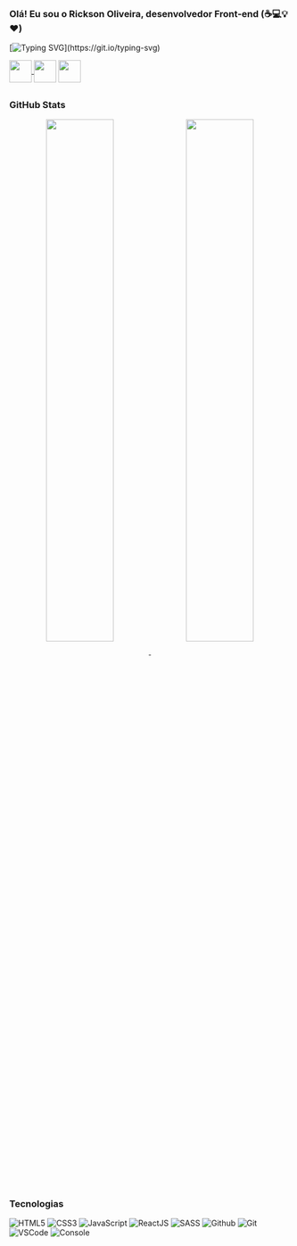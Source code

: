  ### Olá! Eu sou o Rickson Oliveira, desenvolvedor Front-end (:coffee::computer::bulb::heart:)
 [![Typing SVG](https://readme-typing-svg.herokuapp.com?color=85C351&lines=Front+end+developer+;Full+stack+55%25..;56%25...;57%25...)](https://git.io/typing-svg)
 <div align="left">
   <a href = "mailto:rickson.patrick13@gmail.com"><img align="center"  width="40" src="https://user-images.githubusercontent.com/88171582/132102141-563fce53-9525-44f8-a695-572c21a1a365.png"> </a> 
  <a href="https://www.linkedin.com/in/rickson-oliveira-dev/" target="_blank"><img  align="center"   width="40"  src="https://user-images.githubusercontent.com/88171582/132100340-230eae1b-8645-471f-9fd8-1e5f8b59115a.png" target="_blank"></a> 
<a href="http://api.whatsapp.com/send?phone=5519995689263" target="_blank"><img  align="center"  width="40" src="https://user-images.githubusercontent.com/88171582/132101976-f3129146-29e6-442c-a10d-5f90a4714ecd.png" target="_blank"> </a> 
 </div>

##  
 
 ### GitHub Stats
 <div align="center">
  <a href="https://github.com/Rickson298">
  <img align="center" 
       width="49%" src="https://github-readme-stats.vercel.app/api?username=Rickson298&show_icons=true&theme=dark&include_all_commits=true&count_private=true"/>
  <img align="center"
       width="49%" src="https://github-readme-stats.vercel.app/api/top-langs/?username=Rickson298&layout=compact&langs_count=7&theme=dark"/>
   </a>
    </div>
 
 ### Tecnologias 
 ![HTML5](https://img.icons8.com/color/30/html-5.png)
![CSS3](https://img.icons8.com/color/30/css3.png)
![JavaScript](https://img.icons8.com/color/30/javascript.png)
![ReactJS](https://img.icons8.com/color/30/react-native.png)
![SASS](https://img.icons8.com/color/30/sass.png)
![Github](https://img.icons8.com/material-outlined/30/github.png)
![Git](https://img.icons8.com/color/30/git.png)
![VSCode](https://img.icons8.com/color/30/visual-studio-code-2019.png)
![Console](https://img.icons8.com/color/30/console.png)

 
